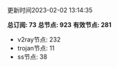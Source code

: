 更新时间2023-02-02 13:14:35

**总订阅: 73**
**总节点: 923**
**有效节点: 281**
- v2ray节点: 232
- trojan节点: 11
- ss节点: 38
